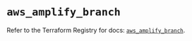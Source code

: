# `aws_amplify_branch`

Refer to the Terraform Registry for docs: [`aws_amplify_branch`](https://registry.terraform.io/providers/hashicorp/aws/5.99.1/docs/resources/amplify_branch).
